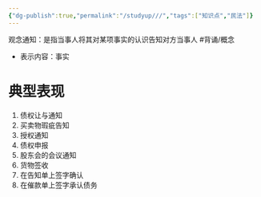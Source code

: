 ```yaml
---
{"dg-publish":true,"permalink":"/studyup///","tags":["知识点","民法"]}
---
```


观念通知：是指当事人将其对某项事实的认识告知对方当事人 #背诵/概念 
- 表示内容：事实
# 典型表现 
1. 债权让与通知
2. 买卖物瑕疵告知
3. 授权通知
4. 债权申报
5. 股东会的会议通知
6. 货物签收
7. 在告知单上签字确认
8. 在催款单上签字承认债务